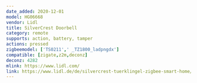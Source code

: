 ```yaml
---
date_added: 2020-12-01
model: HG06668
vendor: Lidl
title: SilverCrest Doorbell
category: remote
supports: action, battery, tamper
actions: pressed
zigbeemodel: ['TS0211',' _TZ1800_ladpngdx']
compatible: [zigate,z2m,deconz]
deconz: 4282
mlink: https://www.lidl.com/
link: https://www.lidl.de/de/silvercrest-tuerklingel-zigbee-smart-home/p365253
---
```

